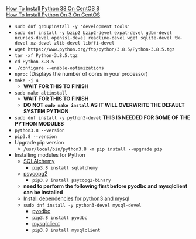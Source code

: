 [How To Install Python 38 On CentOS 8](https://linuxize.com/post/how-to-install-python-3-8-on-centos-8/)<br />
[How To Install Python On 3 On CentOS](https://computingforgeeks.com/how-to-install-python-on-3-on-centos/)
* `sudo dnf groupinstall -y 'development tools'`
* `sudo dnf install -y bzip2 bzip2-devel expat-devel gdbm-devel ncurses-devel openssl-devel readline-devel wget sqlite-devel tk-devel xz-devel zlib-devel libffi-devel`
* `wget https://www.python.org/ftp/python/3.8.5/Python-3.8.5.tgz`
* `tar -xf Python-3.8.5.tgz`
* `cd Python-3.8.5`
* `./configure --enable-optimizations`
* `nproc` (Displays the number of cores in your processor)
* `make -j 4`
  * **WAIT FOR THIS TO FINISH**
* `sudo make altinstall`
  * **WAIT FOR THIS TO FINISH**
  * **DO NOT `sudo make install` AS IT WILL OVERWRITE THE DEFAULT SYSTEM PYTHON**
* `sudo dnf install -y python3-devel` **THIS IS NEEDED FOR SOME OF THE PYTHON MODULES**
* `python3.8 --version`
* `pip3.8 --version`
* Upgrade pip version
  * `/usr/local/bin/python3.8 -m pip install --upgrade pip`
* Installing modules for Python
  * [SQLAlchemy](https://pypi.org/project/SQLAlchemy/)
    * `pip3.8 install sqlalchemy`
  * [psycopg2](https://pypi.org/project/psycopg2/)
    * `pip3.8 install psycopg2-binary`
  * **need to perform the following first before pyodbc and mysqlclient can be installed**
  * [Install dependencies for python3 and mysql](https://stackoverflow.com/questions/21530577/fatal-error-python-h-no-such-file-or-directory)
  * `sudo dnf install -y python3-devel mysql-devel`
    * [pyodbc](https://pypi.org/project/pyodbc/)
    * `pip3.8 install pyodbc`
    * [mysqlclient](https://pypi.org/project/mysqlclient/)
    * `pip3.8 install mysqlclient`
